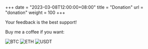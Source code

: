 +++
date = "2023-03-08T12:00:00+08:00"
title = "Donation"
url = "donation"
weight = 100
+++

Your feedback is the best support!

Buy me a coffee if you want:

![BTC](/img/btc.png) 
![ETH](/img/eth.png)
![USDT](/img/usdt.png)